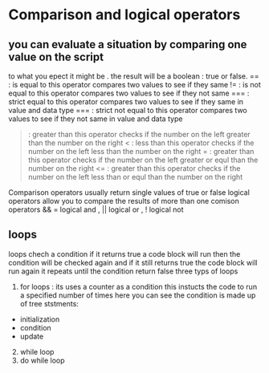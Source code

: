 # Comparison and logical operators
## you can evaluate a situation by comparing one value on the script
to what you epect it might be . 
the result will be a boolean : true or false.
== : is equal to this operator compares two values to see if they same
!= : is not equal to this operator compares two values to see if they not same
=== : strict equal to this operator compares two values to see if they same in value and data type
=== : strict not equal to this operator compares two values to see if they not same in value and data type
> : greater than this operator checks if the number on the left greater than the number on the right
< : less than this operator checks if the number on the left less than the number on the right
>= : greater than this operator checks if the number on the left greater or equl than the number on the right
<= : greater than this operator checks if the number on the left less than or equl than the number on the right

Comparison operators usually return single values of true or false 
logical operators allow you to compare the results of more than one comison operators
&& = logical and , || logical or , ! logical not

## loops
loops chech a condition if it returns true a code block will run
then the condition will be checked again and if it still returns true
the code block will run again it repeats until the condition return false 
three typs of loops
1. for loops : its uses a counter as a condition this instucts the code to run 
a specified number of times here you can see the condition is made up of tree ststments:
- initialization
- condition
- update
2. while loop
3. do while loop